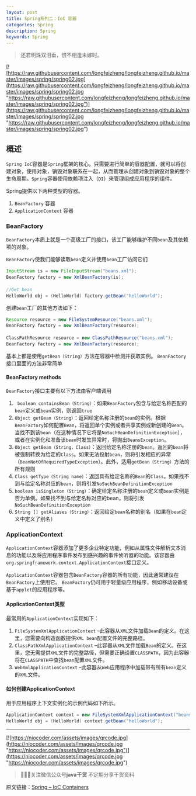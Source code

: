 ```yaml
---
layout: post
title: Spring系列二：IoC 容器
categories: Spring
description: Spring
keywords: Spring
---
```


> 还君明珠双泪垂，恨不相逢未嫁时。

[![https://raw.githubusercontent.com/longfeizheng/longfeizheng.github.io/master/images/spring/spring02.jpg](https://raw.githubusercontent.com/longfeizheng/longfeizheng.github.io/master/images/spring/spring02.jpg "https://raw.githubusercontent.com/longfeizheng/longfeizheng.github.io/master/images/spring/spring02.jpg")](https://raw.githubusercontent.com/longfeizheng/longfeizheng.github.io/master/images/spring/spring02.jpg "https://raw.githubusercontent.com/longfeizheng/longfeizheng.github.io/master/images/spring/spring02.jpg")


## 概述

`Spring IoC`容器是`Spring`框架的核心。只需要进行简单的容器配置，就可以将创建对象，使用对象，销毁对象联系在一起，从而管理从创建对象到销毁对象的整个生命周期。`Spring`容器使用依赖项注入（`DI`）来管理组成应用程序的组件。

Spring提供以下两种类型的容器。

1. `BeanFactory` 容器
2. `ApplicationContext` 容器

### BeanFactory

`BeanFactory`本质上就是一个高级工厂的接口，该工厂能够维护不同`bean`及其依赖项的对象。

`BeanFactory`使我们能够读取`bean`定义并使用`bean`工厂访问它们

```Java
InputStream is = new FileInputStream("beans.xml");
BeanFactory factory = new XmlBeanFactory(is);

//Get bean
HelloWorld obj = (HelloWorld) factory.getBean("helloWorld");
```

创建`bean`工厂的其他方法如下：

```Java
Resource resource = new FileSystemResource("beans.xml");
BeanFactory factory = new XmlBeanFactory(resource);

ClassPathResource resource = new ClassPathResource("beans.xml");
BeanFactory factory = new XmlBeanFactory(resource);
```

基本上都是使用`getBean（String）`方法在容器中检测并获取实例。 `BeanFactory`接口里面的方法非常简单

####  BeanFactory methods

`BeanFactory`接口主要有以下方法由客户端调用

1. ` boolean containsBean（String）`：如果`BeanFactory`包含与给定名称匹配的`bean`定义或`bean`实例，则返回`true`
2. `Object getBean（String）`：返回给定名称注册的`bean`的实例。根据`BeanFactory`如何配置`Bean`，将返回单个实例或者共享实例或新创建的`Bean`。当找不到该`bean`（在这种情况下它将是`NoSuchBeanDefinitionException`），或者在实例化和准备该`bean`时发生异常时，将抛出`BeansException`。
3. `Object getBean（String，Class）`：返回给定名称注册的`bean`。返回的`bean`将被强制转换为给定的`Class`。如果无法投射`bean`，则将引发相应的异常（`BeanNotOfRequiredTypeException`）。此外，适用`getBean（String）`方法的所有规则
4. `Class getType（String name）`：返回具有给定名称的`Bean`的`Class`。如果找不到与给定名称对应的`bean`，则将引发`NoSuchBeanDefinitionException`
5. `boolean isSingleton（String）`：确定给定名称注册的`bean`定义或`bean`实例是否为单例。如果找不到与给定名称对应的bean，则将引发`NoSuchBeanDefinitionException`
6. `String [] getAliases（String）`：返回给定`bean`名称的别名（如果在`bean`定义中定义了别名）

###  ApplicationContext

`ApplicationContext`容器添加了更多企业特定功能，例如从属性文件解析文本消息的功能以及将应用程序事件发布到感兴趣的事件侦听器的功能。该容器由`org.springframework.context.ApplicationContext`接口定义。

`ApplicationContext`容器包含`BeanFactory`容器的所有功能，因此通常建议在`BeanFactory`上使用它。 `BeanFactory`仍可用于轻量级应用程序，例如移动设备或基于`applet`的应用程序等。

#### ApplicationContext类型

最常用的`ApplicationContext`实现如下：

1. `FileSystemXmlApplicationContext` –此容器从`XML`文件加载`Bean`的定义。在这里，您需要向构造函数提供`XML bean`配置文件的完整路径。
2. `ClassPathXmlApplicationContext` –此容器从`XML`文件加载`Bean`的定义。在这里，您无需提供`XML`文件的完整路径，但需要正确设置`CLASSPATH`，因为此容器将在`CLASSPATH`中查找`bean`配置`XML`文件。
3. `WebXmlApplicationContext` –此容器从`Web`应用程序中加载带有所有`bean`定义的`XML`文件。

#### 如何创建ApplicationContext

用于应用程序上下文实例化的示例代码如下所示。

```java
ApplicationContext context = new FileSystemXmlApplicationContext("beans.xml");
HelloWorld obj = (HelloWorld) context.getBean("helloWorld");
```
---
[![https://niocoder.com/assets/images/qrcode.jpg](https://niocoder.com/assets/images/qrcode.jpg "https://niocoder.com/assets/images/qrcode.jpg")](https://niocoder.com/assets/images/qrcode.jpg "https://niocoder.com/assets/images/qrcode.jpg")



> 🙂🙂🙂关注微信公众号**java干货**
不定期分享干货资料


原文链接：[Spring – IoC Containers](https://howtodoinjava.com/spring-core/different-spring-ioc-containers/)
